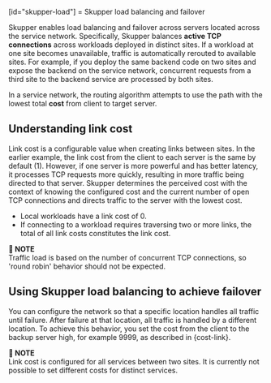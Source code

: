 [id="skupper-load"] 
= Skupper load balancing and failover

Skupper enables load balancing and failover across servers located across the service network.
Specifically, Skupper balances **active TCP connections** across workloads deployed in distinct sites.
If a workload at one site becomes unavailable, traffic is automatically rerouted to available sites. 
For example, if you deploy the same backend code on two sites and expose the backend on the service network, concurrent requests from a third site to the backend service are processed by both sites.

In a service network, the routing algorithm attempts to use the path with the lowest total **cost** from client to target server.

## Understanding link cost

Link cost is a configurable value when creating links between sites.
In the earlier example, the link cost from the client to each server is the same by default (1).
However, if one server is more powerful and has better latency, it processes TCP requests more quickly, resulting in more traffic being directed to that server.
Skupper determines the perceived cost with the context of knowing the configured cost and the current number of open TCP connections and  directs traffic to the server with the lowest cost.

* Local workloads have a link cost of 0.
* If connecting to a workload requires traversing two or more links, the total of all link costs constitutes the link cost.

**📌 NOTE**\
Traffic load is based on the number of concurrent TCP connections, so 'round robin' behavior should not be expected.

## Using Skupper load balancing to achieve failover

You can configure the network so that a specific location handles all traffic until failure. 
After failure at that location, all traffic is handled by a different location. 
To achieve this behavior, you set the cost from the client to the backup server high, for example 9999,  as described in {cost-link}.

**📌 NOTE**\
Link cost is configured for all services between two sites.
It is currently not possible to set different costs for distinct services.
